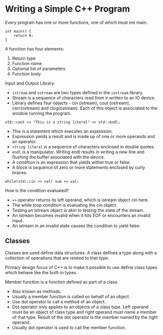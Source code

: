 # Writing a Simple C++ Program

Every program has one or more functions, one of which must me main.

```
int main() {
    return 0;
}
```

A function has four elements:

1. Return type
2. Function name
3. Optional list of parameters
4. Function body

Input and Output Library

* `istream` and `ostream` are two types defined in the `iostream` library.
* Stream is a sequence of characters read from ir written to an IO device.
* Library defines four objects - cin (istream), cout (ostream), cerr(ostream) and clog(ostream). Each of this object is associated to the window running the program.

`std::cout << "This is a string literal" << std::endl;`

* This is a statement which executes an expression.
* Expression yields a result and is made up of one or more operands and an operator.
* `string literal` is a sequence of characters enclosed in double quotes.
* `endl` is a manipulator. Writing endl results in writing a new line and flushing the buffer associated with the device.
* A condition is an expression that yields wither true or false.
* A block is sequence of zero or more statements enclosed by curly braces.

`while(std::cin >> val) sum += val;`

How is the condition evaluated?

* `>>` operator returns its left operand, which is istream object cin here.
* The while loop condition is evaluating the cin object.
* Testing an istream object is akin to testing the state of the stream.
* An istream becomes invalid when it hits EOF or encounters an invalid input.
* An istream in an invalid state causes the condition to yield false.

## Classes

Classes are used define data structures. A class defines a type along with a collection of operations that are related to that type.

Primary design focus of C++ is to make it possible to use define class types which behave like the built-in types.

Member function is a function defined as part of a class.

* Also known as methods.
* Usually a member function is called on behalf of an object.
* Use dot operator to call a method of an object.
* Dot operator only applies to an objects of a class type. Left operand must be an object of class type and right operand must name a member of that type. Result of the dot operator is the member named by the right operand.
* Usually dot operator is used to call the member function.
